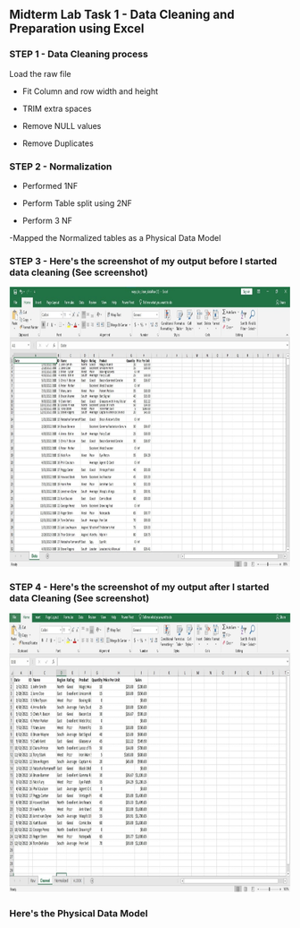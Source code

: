 ## Midterm Lab Task 1 - Data Cleaning and Preparation using Excel


### STEP 1 - Data Cleaning process
Load the raw file

- Fit Column and row width and height

- TRIM extra spaces

- Remove NULL values

- Remove Duplicates

### STEP 2 - Normalization
- Performed 1NF

- Perform Table split using 2NF

- Perform 3 NF

-Mapped the Normalized tables as a Physical Data Model

### STEP 3 - Here's the screenshot of my output before I started data cleaning (See screenshot) 

 <img src="Image/Raw (1).png" alt="Alt Text" width="600" height="500">

### STEP 4 - Here's the screenshot of my output after I started data Cleaning (See screenshot) 
<img src="Image/Clean.png" alt="Alt Text" width="600" height="500">

### Here's the Physical Data Model 
